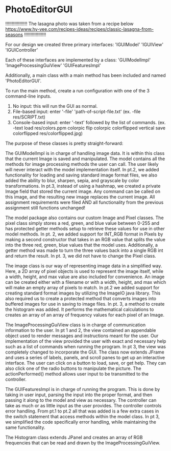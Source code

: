 # PhotoEditorGUI

!!!!!!!!!!!!!!!!!
The lasagna photo was taken from a recipe below
https://www.hy-vee.com/recipes-ideas/recipes/classic-lasagna-from-seasons
!!!!!!!!!!!!!!!!!

For our design we created three primary interfaces:
'IGUIModel'
'IGUIView'
'IGUIController'

Each of these interfaces are implemented by a class:
'GUIModelImpl'
'ImageProcessingGuiView'
'GUIFeaturesImpl'

Additionally, a main class with a main method has been included and named 'PhotoEditorGUI'.

To run the main method, create a run configuration with one of the 3 command-line inputs.

1. No input: this will run the GUI as normal.
2. File-based input: enter '-file' 'path-of-script-file.txt'
   (ex. -file res/SCRIPT.txt)
3. Console-based input: enter '-text' followed by the list of commands.
   (ex. -text load res/colors.ppm colorpic flip colorpic colorflipped vertical
   save colorflipped res/colorflipped.jpg)

The purpose of these classes is pretty straight-forward:

The GUIModelImpl is in charge of handling image data.
It is within this class that the current Image is saved and manipulated.
The model contains all the methods for image processing methods the user can call.
The user likely will never interact with the model implementation itself.
In pt.2, we added functionality for loading and saving standard image format files,
we also added the ability to blur, sharpen, sepia, and grayscale by color transformations.
In pt.3, instead of using a hashmap, we created a private Image field that stored the current
image. Any command can be called on this image, and the resulting new image replaces the current
image.
All assignment requirements were filed AND all functionality from the previous assignment still
functions unchanged!

The model package also contains our custom Image and Pixel classes.
The pixel class simply stores a red, green, and blue value between 0-255 and has protected
getter methods setup to retrieve these values for use in other model methods.
In pt. 2, we added support for INT_RGB format in Pixels by making a second constructor that takes
in an RGB value that splits the value into the three red, green, blue values that the model uses.
Additionally, a getter method was made to turn the three values back into a single RGB int
and return the result.
In pt. 3, we did not have to change the Pixel class.

The image class is our way of representing image data in a simplified way. Here, a 2D array
of pixel objects is used to represent the image itself, while a width, height, and max value
are also included for convenience. An image can be created either with a filename or with a width,
height, and max which will make an empty array of pixels to match.
In pt.2 we added support for creating standard format images by utilizing the ImageIO java library.
This also required us to create a protected method that converts images into buffered images
for use in saving to image files.
In pt. 3, a method to create the histogram was added. It performs the mathematical calculations to
creates an array of an array of frequency values for each pixel of an Image.

The ImageProcessingGuiView class is in charge of communication information to the user.
In pt 1 and 2, the view contained an appendable object used to render messages and instructions
meant for the user. Our implementation of the view provided the user with exact and necessary
help such as a list of commands when running the program.
In pt 3, the view was completely changed to incorporate the GUI. The class now extends JFrame and
uses a series of labels, panels, and scroll panes to get up an interactive interface. The user
can click on a button to load, save, or get help. They can also click one of the radio buttons to
manipulate the picture. The actionPerformed() method allows user input to be transmitted to the
controller.

The GUIFeaturesImpl is in charge of running the program.
This is done by taking in user input, parsing the input into the proper format, and then passing it
along to the model and view as necessary.
The controller can take as much or as little input as the user provides. The controller controls
error handling.
From pt.1 to pt.2 all that was added is a few extra cases in the switch statement that access
methods within the model class.
In pt 3, we simplified the code specifically error handling, while maintaining the same
functionality.

The Histogram class extends JPanel and creates an array of RGB frequencies that can be read and
drawn by the ImageProcessingGuiView.

